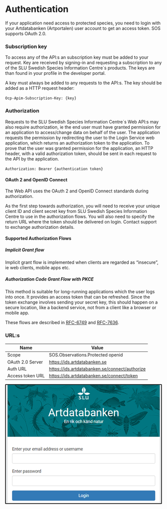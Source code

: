 ﻿# Authentication
If your application need access to protected species, you need to login with your Artdatabanken (Artportalen) user account to get an access token.
 SOS supports OAuth 2.0.

### Subscription key
To access any of the API:s an subscription key must be added to your request. Key are received by signing-in and requesting a subscription to any of the SLU Swedish Species Information Centre´s products. The keys are than found in your profile in the developer portal.

A key must always be added to any requests to the API:s. The key should be added as a HTTP request header:

`Ocp-Apim-Subscription-Key: {key}`

### Authorization
Requests to the SLU Swedish Species Information Centre´s Web API:s may also require authorization, ie the end user must have granted permission for an application to access/change data on behalf of the user. The application requests the permission by redirecting the user to the Login Service web application, which returns an authorization token to the application. To prove that the user was granted permission for the application, an HTTP header, with a valid authorization token, should be sent in each request to the API by the application.

`Authorization: Bearer {authentication token}`

#### OAuth 2 and OpenID Connect
The Web API uses the OAuth 2 and OpenID Connect standards during authorization.

As the first step towards authorization, you will need to receive your unique client ID and client secret key from SLU Swedish Species Information Centre to use in the authorization flows. You will also need to specify the return URL where the token should be delivered on login. Contact support to exchange authorization details.

#### Supported Authorization Flows
##### Implicit Grant flow
Implicit grant flow is implemented when clients are regarded as “insecure”, ie web clients, mobile apps etc.

##### Authorization Code Grant Flow with PKCE
This method is suitable for long-running applications which the user logs into once. It provides an access token that can be refreshed. Since the token exchange involves sending your secret key, this should happen on a secure location, like a backend service, not from a client like a browser or mobile app.

These flows are described in [RFC-6749](https://tools.ietf.org/html/rfc6749) and [RFC-7636](https://datatracker.ietf.org/doc/html/rfc7636).
### URL:s

| Name 	| Value 	|
|-	|-	|
| Scope 	| SOS.Observations.Protected openid 	|
| OAuth 2.0 Server 	| https://ids.artdatabanken.se 	|
| Auth URL 	| https://ids.artdatabanken.se/connect/authorize 	|
| Access token URL 	| https://ids.artdatabanken.se/connect/token 	|


![Login page](Images/ids-login2.png "Login page")